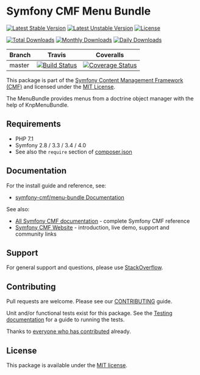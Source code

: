 # Symfony CMF Menu Bundle

[![Latest Stable Version](https://poser.pugx.org/symfony-cmf/menu-bundle/v/stable)](https://packagist.org/packages/symfony-cmf/menu-bundle)
[![Latest Unstable Version](https://poser.pugx.org/symfony-cmf/menu-bundle/v/unstable)](https://packagist.org/packages/symfony-cmf/menu-bundle)
[![License](https://poser.pugx.org/symfony-cmf/menu-bundle/license)](https://packagist.org/packages/symfony-cmf/menu-bundle)

[![Total Downloads](https://poser.pugx.org/symfony-cmf/menu-bundle/downloads)](https://packagist.org/packages/symfony-cmf/menu-bundle)
[![Monthly Downloads](https://poser.pugx.org/symfony-cmf/menu-bundle/d/monthly)](https://packagist.org/packages/symfony-cmf/menu-bundle)
[![Daily Downloads](https://poser.pugx.org/symfony-cmf/menu-bundle/d/daily)](https://packagist.org/packages/symfony-cmf/menu-bundle)

Branch | Travis | Coveralls |
------ | ------ | --------- |
master | [![Build Status][travis_unstable_badge]][travis_unstable_link] | [![Coverage Status][coveralls_unstable_badge]][coveralls_unstable_link] |

This package is part of the [Symfony Content Management Framework (CMF)](http://cmf.symfony.com/) and licensed
under the [MIT License](LICENSE).

The MenuBundle provides menus from a doctrine object manager with the help of KnpMenuBundle.


## Requirements

* PHP 7.1
* Symfony 2.8 / 3.3 / 3.4 / 4.0
* See also the `require` section of [composer.json](composer.json)

## Documentation

For the install guide and reference, see:

* [symfony-cmf/menu-bundle Documentation](http://symfony.com/doc/master/cmf/bundles/menu/index.html)

See also:

* [All Symfony CMF documentation](http://symfony.com/doc/master/cmf/index.html) - complete Symfony CMF reference
* [Symfony CMF Website](http://cmf.symfony.com/) - introduction, live demo, support and community links

## Support

For general support and questions, please use [StackOverflow](http://stackoverflow.com/questions/tagged/symfony-cmf).

## Contributing

Pull requests are welcome. Please see our
[CONTRIBUTING](https://github.com/symfony-cmf/symfony-cmf/blob/master/CONTRIBUTING.md)
guide.

Unit and/or functional tests exist for this package. See the
[Testing documentation](http://symfony.com/doc/master/cmf/components/testing.html)
for a guide to running the tests.

Thanks to
[everyone who has contributed](contributors) already.

## License

This package is available under the [MIT license](src/Resources/meta/LICENSE).

[travis_legacy_badge]: https://travis-ci.org/symfony-cmf/menu-bundle.svg?branch=master
[travis_legacy_link]: https://travis-ci.org/symfony-cmf/menu-bundle
[travis_stable_badge]: https://travis-ci.org/symfony-cmf/menu-bundle.svg?branch=master
[travis_stable_link]: https://travis-ci.org/symfony-cmf/menu-bundle
[travis_unstable_badge]: https://travis-ci.org/symfony-cmf/menu-bundle.svg?branch=master
[travis_unstable_link]: https://travis-ci.org/symfony-cmf/menu-bundle

[coveralls_legacy_badge]: https://coveralls.io/repos/github/symfony-cmf/menu-bundle/badge.svg?branch=master
[coveralls_legacy_link]: https://coveralls.io/github/symfony-cmf/menu-bundle?branch=master
[coveralls_stable_badge]: https://coveralls.io/repos/github/symfony-cmf/menu-bundle/badge.svg?branch=master
[coveralls_stable_link]: https://coveralls.io/github/symfony-cmf/menu-bundle?branch=master
[coveralls_unstable_badge]: https://coveralls.io/repos/github/symfony-cmf/menu-bundle/badge.svg?branch=master
[coveralls_unstable_link]: https://coveralls.io/github/symfony-cmf/menu-bundle?branch=master
